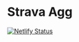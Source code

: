 # Strava Agg
[![Netlify Status](https://api.netlify.com/api/v1/badges/66b8c320-fb0a-481b-849a-75a3f17dd747/deploy-status)](https://app.netlify.com/sites/colordle-stefanhts/deploys)

